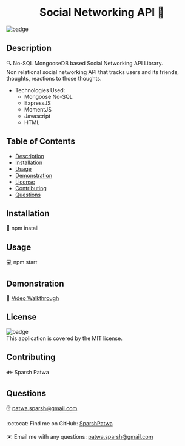 
<h1 align="center">Social Networking API 👋</h1>

![badge](https://img.shields.io/badge/license-MIT-brightgreen)<br />

## Description
🔍 No-SQL MongooseDB based Social Networking API Library.  
Non relational social networking API that tracks users and its friends, thoughts, reactions to those thoughts.   
* Technologies Used:
  * Mongoose No-SQL
  * ExpressJS
  * MomentJS
  * Javascript
  * HTML

## Table of Contents
- [Description](#description)
- [Installation](#installation)
- [Usage](#usage)
- [Demonstration](#demonstration)
- [License](#license)
- [Contributing](#contributing)
- [Questions](#questions)

## Installation
💾 npm install

## Usage
💻 npm start 

## Demonstration  
🎥 [Video Walkthrough](./public/assets/video-demo/Social-Network-API_Walkthrough-Demo.mov)  

## License
![badge](https://img.shields.io/badge/license-MIT-brightgreen)
<br />
This application is covered by the MIT license. 

## Contributing
👪 Sparsh Patwa

## Questions
✋ patwa.sparsh@gmail.com<br />
<br />
:octocat: Find me on GitHub: [SparshPatwa](https://github.com/SparshPatwa)<br />
<br />
✉️ Email me with any questions: patwa.sparsh@gmail.com<br /><br />

